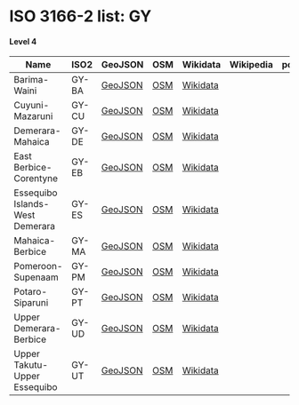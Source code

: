 # ISO 3166-2 list: GY


#### Level 4
Name | ISO2 | GeoJSON | OSM | Wikidata | Wikipedia | population 
--- | --- | --- | --- | --- | --- | --: 
Barima-Waini | GY-BA | [GeoJSON](../../geojson/q8/iso2/GY/GY-BA.geojson) | [OSM](https://www.openstreetmap.org/relation/7105826) | [Wikidata](https://www.wikidata.org/wiki/Q537740) |  | 
Cuyuni-Mazaruni | GY-CU | [GeoJSON](../../geojson/q8/iso2/GY/GY-CU.geojson) | [OSM](https://www.openstreetmap.org/relation/7108866) | [Wikidata](https://www.wikidata.org/wiki/Q1146777) |  | 
Demerara-Mahaica | GY-DE | [GeoJSON](../../geojson/q8/iso2/GY/GY-DE.geojson) | [OSM](https://www.openstreetmap.org/relation/7105917) | [Wikidata](https://www.wikidata.org/wiki/Q1185362) |  | 
East Berbice-Corentyne | GY-EB | [GeoJSON](../../geojson/q8/iso2/GY/GY-EB.geojson) | [OSM](https://www.openstreetmap.org/relation/7109048) | [Wikidata](https://www.wikidata.org/wiki/Q1277758) |  | 
Essequibo Islands-West Demerara | GY-ES | [GeoJSON](../../geojson/q8/iso2/GY/GY-ES.geojson) | [OSM](https://www.openstreetmap.org/relation/7105894) | [Wikidata](https://www.wikidata.org/wiki/Q1368802) |  | 
Mahaica-Berbice | GY-MA | [GeoJSON](../../geojson/q8/iso2/GY/GY-MA.geojson) | [OSM](https://www.openstreetmap.org/relation/7108958) | [Wikidata](https://www.wikidata.org/wiki/Q1466671) |  | 
Pomeroon-Supenaam | GY-PM | [GeoJSON](../../geojson/q8/iso2/GY/GY-PM.geojson) | [OSM](https://www.openstreetmap.org/relation/7105874) | [Wikidata](https://www.wikidata.org/wiki/Q680382) |  | 
Potaro-Siparuni | GY-PT | [GeoJSON](../../geojson/q8/iso2/GY/GY-PT.geojson) | [OSM](https://www.openstreetmap.org/relation/7108941) | [Wikidata](https://www.wikidata.org/wiki/Q1454035) |  | 10,190
Upper Demerara-Berbice | GY-UD | [GeoJSON](../../geojson/q8/iso2/GY/GY-UD.geojson) | [OSM](https://www.openstreetmap.org/relation/7109155) | [Wikidata](https://www.wikidata.org/wiki/Q1309042) |  | 
Upper Takutu-Upper Essequibo | GY-UT | [GeoJSON](../../geojson/q8/iso2/GY/GY-UT.geojson) | [OSM](https://www.openstreetmap.org/relation/7108944) | [Wikidata](https://www.wikidata.org/wiki/Q1516381) |  | 
